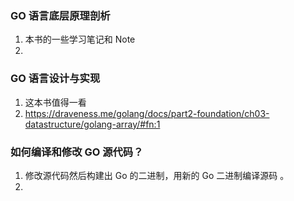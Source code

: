 ### GO 语言底层原理剖析
1. 本书的一些学习笔记和 Note
2. 


### GO 语言设计与实现
1. 这本书值得一看
2. https://draveness.me/golang/docs/part2-foundation/ch03-datastructure/golang-array/#fn:1


### 如何编译和修改 GO 源代码？
1. 修改源代码然后构建出 Go 的二进制，用新的 Go 二进制编译源码 。 
2. 